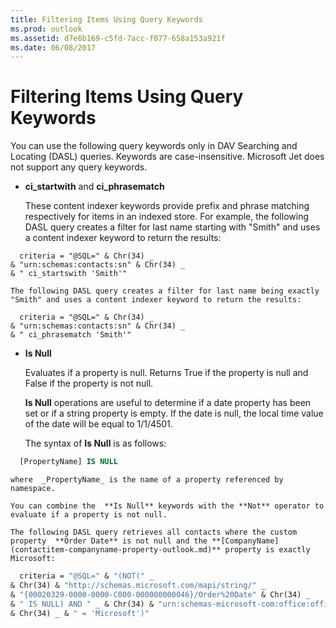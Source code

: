 ```yaml
---
title: Filtering Items Using Query Keywords
ms.prod: outlook
ms.assetid: d7e6b169-c5fd-7acc-f077-658a153a921f
ms.date: 06/08/2017
---
```



# Filtering Items Using Query Keywords

You can use the following query keywords only in DAV Searching and Locating (DASL) queries. Keywords are case-insensitive. Microsoft Jet does not support any query keywords.


-  **ci_startwith** and **ci_phrasematch**
    
    These content indexer keywords provide prefix and phrase matching respectively for items in an indexed store. For example, the following DASL query creates a filter for last name starting with "Smith" and uses a content indexer keyword to return the results:
    


```
  criteria = "@SQL=" & Chr(34) _ 
& "urn:schemas:contacts:sn" & Chr(34) _ 
& " ci_startswith 'Smith'"
```


    The following DASL query creates a filter for last name being exactly "Smith" and uses a content indexer keyword to return the results: 
    


```
  criteria = "@SQL=" & Chr(34) _ 
& "urn:schemas:contacts:sn" & Chr(34) _ 
& " ci_phrasematch 'Smith'"
```

-  **Is Null**
    
    Evaluates if a property is null. Returns True if the property is null and False if the property is not null.
    
     **Is Null** operations are useful to determine if a date property has been set or if a string property is empty. If the date is null, the local time value of the date will be equal to 1/1/4501.
    
    The syntax of  **Is Null** is as follows:
    


```sql
  [PropertyName] IS NULL
```


    where  _PropertyName_ is the name of a property referenced by namespace.
    
    You can combine the  **Is Null** keywords with the **Not** operator to evaluate if a property is not null.
    
    The following DASL query retrieves all contacts where the custom property  **Order Date** is not null and the **[CompanyName](contactitem-companyname-property-outlook.md)** property is exactly Microsoft:
    


```vb
  criteria = "@SQL=" & "(NOT(" _ 
& Chr(34) & "http://schemas.microsoft.com/mapi/string/" _ 
& "{00020329-0000-0000-C000-000000000046}/Order%20Date" & Chr(34) _ 
& " IS NULL) AND " _ & Chr(34) & "urn:schemas-microsoft-com:office:office#Company" 
& Chr(34) _ & " = 'Microsoft')"
```





